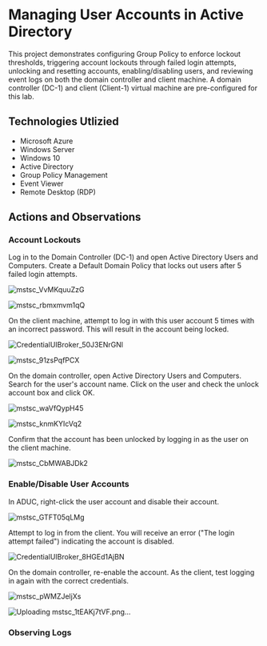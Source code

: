 

# Managing User Accounts in Active Directory
This project demonstrates configuring Group Policy to enforce lockout thresholds, triggering account lockouts through failed login attempts, unlocking and resetting accounts, enabling/disabling users, and reviewing event logs on both the domain controller and client machine. A domain controller (DC-1) and client (Client-1) virtual machine are pre-configured for this lab.

## Technologies Utlizied
- Microsoft Azure
- Windows Server
- Windows 10 
- Active Directory
- Group Policy Management
- Event Viewer
- Remote Desktop (RDP)

## Actions and Observations

### Account Lockouts 
Log in to the Domain Controller (DC-1) and open Active Directory Users and Computers. Create a Default Domain Policy that locks out users after 5 failed login attempts. 

![mstsc_VvMKquuZzG](https://github.com/user-attachments/assets/956800aa-1a4b-4dae-990e-ff37093dfc88)

![mstsc_rbmxmvm1qQ](https://github.com/user-attachments/assets/5adf62e7-408d-4aeb-b7ea-2e03ca1ef6da)

On the client machine,  attempt to log in with this user account 5 times with an incorrect password. This will result in the account being locked.

![CredentialUIBroker_50J3ENrGNl](https://github.com/user-attachments/assets/4e7a6a4e-5f7e-4de9-83c3-96d03f29dbf0)

![mstsc_91zsPqfPCX](https://github.com/user-attachments/assets/3b15823c-dc10-40ab-af46-e49d3aa49845)

On the domain controller, open Active Directory Users and Computers. Search for the user's account name. Click on the user and check the unlock account box and click OK.

![mstsc_waVfQypH45](https://github.com/user-attachments/assets/bc1ab88d-1dc8-438f-a5fe-9502fcac4af0)

![mstsc_knmKYIcVq2](https://github.com/user-attachments/assets/81cbf46b-ce2a-493d-a00f-9551c3f6ec4b)

Confirm that the account has been unlocked by logging in as the user on the client machine.

![mstsc_CbMWABJDk2](https://github.com/user-attachments/assets/d001a246-2d2e-4a30-a4fa-59b0074936e5)


### Enable/Disable User Accounts

In ADUC, right-click the user account and disable their account. 

![mstsc_GTFT05qLMg](https://github.com/user-attachments/assets/0e5400a0-88e0-4139-8d56-3f19b6cb257f)

Attempt to log in from the client. You will receive an error ("The login attempt failed") indicating the account is disabled. 

![CredentialUIBroker_8HGEd1AjBN](https://github.com/user-attachments/assets/f2ad3949-7f54-48fa-9c66-8f4eb0a4ac24)

On the domain controller, re-enable the account. As the client, test logging in again with the correct credentials.

![mstsc_pWMZJeljXs](https://github.com/user-attachments/assets/7d379169-ef9c-4a7c-b0e9-5f341b95512c)

![Uploading mstsc_1tEAKj7tVF.png…]()

### Observing Logs


